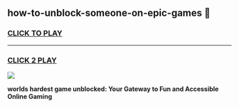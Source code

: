 
## how-to-unblock-someone-on-epic-games 👋
<h3>
<a href="https://premium.freeplayer.one?title=how-to-unblock-someone-on-epic-games&ref=14F">CLICK TO PLAY</a></h3>
<hr>

<h3>
<a href="https://premium.freeplayer.one?title=how-to-unblock-someone-on-epic-games&ref=14F">CLICK 2 PLAY</a>
  
</h3>

<a href="https://premium.freeplayer.one?title=how-to-unblock-someone-on-epic-games&ref=12F/"><img src="https://clearcache.store/games.png"></a>


**worlds hardest game unblocked: Your Gateway to Fun and Accessible Online Gaming**
